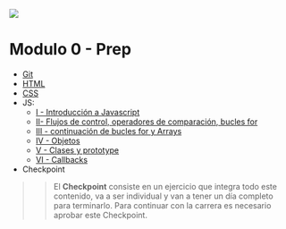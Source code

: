 <p align='left'>
    <img src='https://static.wixstatic.com/media/85087f_0d84cbeaeb824fca8f7ff18d7c9eaafd~mv2.png/v1/fill/w_160,h_30,al_c,q_85,usm_0.66_1.00_0.01/Logo_completo_Color_1PNG.webp' </img>
</p>

# Modulo 0 - Prep

* [Git](./Lesson01-Git)
* [HTML](./Lesson02-HTML)
* [CSS](./Lesson03-CSS-Positioning)
* JS:
    - [I - Introducción a Javascript](./Lesson04-JS-I)
    - [II- Flujos de control, operadores de comparación, bucles for](./Lesson05-JS-II)
    - [III - continuación de bucles for y Arrays](./Lesson06-JS-III)
    - [IV - Objetos](./Lesson07-JS-IV)
    - [V - Clases y prototype](./Lesson08-JS-V)
    - [VI - Callbacks](./Lesson09-JS-VI)
* Checkpoint

>> El **Checkpoint** consiste en un ejercicio que integra todo este contenido, va a ser individual y van a tener un día completo para terminarlo. Para continuar con la carrera es necesario aprobar este Checkpoint.
